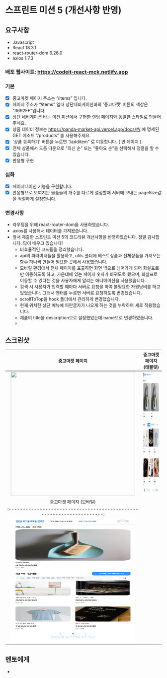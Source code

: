# 스프린트 미션 5 (개선사항 반영)

## 요구사항

- Javascript
- React 18.3.1
- react-router-dom 6.26.0
- axios 1.7.3

### 배포 웹사이트: https://codeit-react-mck.netlify.app

### 기본

- [x] 중고마켓 페이지 주소는 “/items” 입니다.
- [x] 페이지 주소가 “/items” 일때 상단네비게이션바의 '중고마켓' 버튼의 색상은 “3692FF”입니다.
- [x] 상단 네비게이션 바는 이전 미션에서 구현한 랜딩 페이지와 동일한 스타일로 만들어 주세요.
- [x] 상품 데이터 정보는 https://panda-market-api.vercel.app/docs/#/ 에 명세된 GET 메소드 “/products” 를 사용해주세요.
- [x] '상품 등록하기' 버튼을 누르면 “/additem” 로 이동합니다. ( 빈 페이지 )
- [x] 전체 상품에서 드롭 다운으로 “최신 순” 또는 “좋아요 순”을 선택해서 정렬을 할 수 있습니다.
- [x] 반응형 구현

### 심화

- [x] 페이지네이션 기능을 구현합니다.
- [x] 반응형으로 보여지는 물품들의 개수를 다르게 설정할때 서버에 보내는 pageSize값을 적절하게 설정합니다.

### 변경사항

- 라우팅을 위해 react-router-dom을 사용하였습니다.
- axios를 사용해서 데이터를 가져왔습니다.
- 앞서 제출한 스프린트 미션 5의 코드리뷰 개선사항을 반영하였습니다. 정말 감사합니다. 많이 배우고 있습니다!
  - 비효율적인 코드들을 정리했습니다.
  - api의 파라미터들을 활용하고, utils 폴더에 베스트상품과 전체상품을 가져오는 함수 하나씩 만들어 필요한 곳에서 사용했습니다.
  - 모바일 환경에서 전체 페이지를 표출하면 화면 밖으로 넘어가게 되어 화살표로만 이동하도록 하고, 가운데에 있는 페이지 숫자가 바뀌도록 했으며, 화살표로 이동할 수 있다는 것을 사용자에게 알리는 애니메이션을 사용했습니다.
  - 검색 시 사용자가 입력할 때마다 서버로 요청을 하여 불필요한 자원낭비를 하고 있었습니다. 그래서 엔터를 누르면 서버로 요청하도록 변경했습니다.
  - scrollToTop을 hook 폴더에서 관리하게 변경했습니다.
  - 현재 위치한 상단 메뉴에 파란글자가 나오게 하는 것을 누락하여 새로 적용했습니다.
  - 제품의 title을 description으로 설정했었는데 name으로 변경하였습니다.
  - 

## 스크린샷

|                            중고마켓 페이지                              |                     중고마켓 페이지(태블릿)                      |
| :--------------------------------------------------------------------: | :--------------------------------------------------------------: |
|   <img src="/public/itemPage_desktop.png" width="400" height="400">    | <img src="/public/itemPage_tablet.png" width="400" height="400"> |
|                        중고마켓 페이지 (모바일)                          |
| :--------------------------------------------------------------------: |
|    <img src="/public/itemPage_mobile.png" width="400" height="400">    |

## 멘토에게

- 

